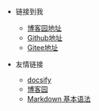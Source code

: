[//]: # (个人链接)
* 链接到我
  * [博客园地址](https://www.cnblogs.com/zhangzhixi)
  * [Github地址](https://github.com/zhangzhixi0305)
  * [Gitee地址](https://gitee.com/zhang-zhixi)


* 友情链接
  * [docsify](https://docsify.js.org/#/)
  * [博客园](https://www.cnblogs.com/)
  * [Markdown 基本语法](https://markdown.com.cn/basic-syntax/)


